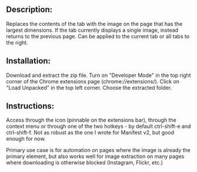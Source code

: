 Description:
------------
Replaces the contents of the tab with the image on the page that has the largest dimensions. If the tab currently displays a single image, instead returns to the previous page. Can be applied to the current tab or all tabs to the right.

Installation:
-------------
Download and extract the zip file.
Turn on "Developer Mode" in the top right corner of the Chrome extensions page (chrome://extensions/).
Click on "Load Unpacked" in the top left corner.
Choose the extracted folder.

Instructions:
-------------
Access through the icon (pinnable on the extensions bar), through the context menu or through one of the two hotkeys - by default ctrl-shift-e and ctrl-shift-f. Not as robust as the one I wrote for Manifest v2, but good enough for now.

Primary use case is for automation on pages where the image is already the primary element, but also works well for image extraction on many pages where downloading is otherwise blocked (Instagram, Flickr, etc.)
